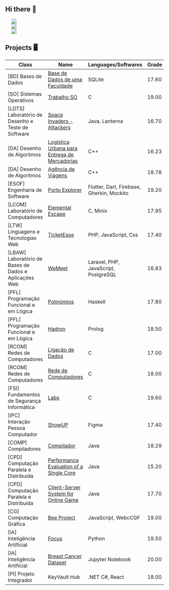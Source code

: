 ## Hi there 👋

<!--
**franciscaguimaraes/franciscaguimaraes** is a ✨ _special_ ✨ repository because its `README.md` (this file) appears on your GitHub profile.

Here are some ideas to get you started:

- 🔭 I’m currently working on ...
- 🌱 I’m currently learning ...
- 👯 I’m looking to collaborate on ...
- 🤔 I’m looking for help with ...
- 💬 Ask me about ...
- 📫 How to reach me: ...
- 😄 Pronouns: ...
- ⚡ Fun fact: ...
-->
<div style="display: flex; align-items: flex-start;">
  <div style="display: flex; flex-direction: column; margin-left: 20px;">
    <img align="center" src="https://img.shields.io/badge/Operating%20System-Windows-blue?style=flat&logo=windows&logoColor=white&color=0398fc">
    <img align="center" src="https://img.shields.io/badge/Tools for coding-Git-informational?style=flat&logo=Git&logoColor=white&color=fc9d03">
    <img align="center" src="https://img.shields.io/badge/Editors-Visual Studio Code-informational?style=flat&logo=visual-studio-code&logoColor=white&color=ae48d4">
  </div>
</div>

## Projects 🖥️

| Class | Name | Languages/Softwares | Grade |
| --- | --- | --- | --- |
| [BD] Bases de Dados | [Base de Dados de uma Faculdade](https://github.com/franciscaguimaraes/FEUP-BD) | SQLite | 17.60 |
| [SO] Sistemas Operativos | [Trabalho SO](https://github.com/franciscaguimaraes/FEUP-SO) | C | 19.00 |
| [LDTS] Laboratório de Desenho e Teste de Software | [Space Invaders - Attackers](https://github.com/franciscaguimaraes/FEUP-LDTS) | Java, Lanterna | 16.70 |
| [DA] Desenho de Algoritmos | [Logística Urbana para Entrega de Mercadorias](https://github.com/franciscaguimaraes/FEUP-DA/tree/master/T1) | C++ | 16.23 |
| [DA] Desenho de Algoritmos | [Agência de Viagens](https://github.com/franciscaguimaraes/FEUP-DA/tree/master/T2) | C++ | 18.78 |
| [ESOF] Engenharia de Software | [Porto Explorer](https://github.com/franciscaguimaraes/FEUP-ESOF) | Flutter, Dart, Firebase, Gherkin, Mockito | 19.20 |
| [LCOM] Laboratório de Computadores | [Elemental Escape](https://github.com/franciscaguimaraes/FEUP-LCOM) | C, Minix | 17.95 |
| [LTW] Linguagens e Tecnologias Web | [TicketEase](https://github.com/FEUP-LTW-2023/project-ltw14g04) | PHP, JavaScript, Css | 17.40 |
| [LBAW] Laboratório de Bases de Dados e Aplicações Web | [WeMeet](https://github.com/franciscaguimaraes/FEUP-LBAW) | Laravel, PHP, JavaScript, PostgreSQL | 16.83 |
| [PFL] Programação Funcional e em Lógica | [Polinómios](https://github.com/franciscaguimaraes/FEUP-PFL/tree/main/Project1) | Haskell | 17.80 |
| [PFL] Programação Funcional e em Lógica | [Hadron](https://github.com/franciscaguimaraes/FEUP-PFL/tree/main/Project2) | Prolog | 18.50 |
| [RCOM] Redes de Computadores | [Ligação de Dados](https://github.com/franciscaguimaraes/FEUP-RCOM/tree/main/project1) | C | 17.00 |
| [RCOM] Redes de Computadores | [Rede de Computadores](https://github.com/franciscaguimaraes/FEUP-RCOM/tree/main/project2)| C | 18.00 |
| [FSI] Fundamentos de Segurança Informática | [Labs](https://github.com/franciscaguimaraes/FEUP-RCOM/tree/main/project2)| C | 19.60 |
| [IPC] Interação Pessoa Computador | [ShowUP](https://github.com/franciscaguimaraes/FEUP-IPC)| Figma | 17.40 |
| [COMP] Compiladores | [Compilador](https://github.com/franciscaguimaraes/FEUP-COMP)| Java | 18.29 |
| [CPD] Computação Paralela e Distribuída | [Performance Evaluation of a Single Core](https://github.com/franciscaguimaraes/FEUP-CPD/tree/main/assign1)| Java | 15.20 |
| [CPD] Computação Paralela e Distribuída | [Client-Server System for Online Game](https://github.com/franciscaguimaraes/FEUP-CPD/tree/main/assign2)| Java | 17.70 |
| [CG] Computação Gráfica | [Bee Project](https://github.com/franciscaguimaraes/FEUP-CG)| JavaScript, WebcCGF | 19.00 |
| [IA] Inteligência Artificial | [Focus](https://github.com/franciscaguimaraes/FEUP-IA/tree/master/assignment1)| Python | 19.50 |
| [IA] Inteligência Artificial | [Breast Cancer Dataset](https://github.com/franciscaguimaraes/FEUP-IA/tree/master/assignment2)| Jupyter Notebook | 20.00 |
| [PI] Projeto Integrador | KeyVault Hub | .NET C#, React | 18.00 |





